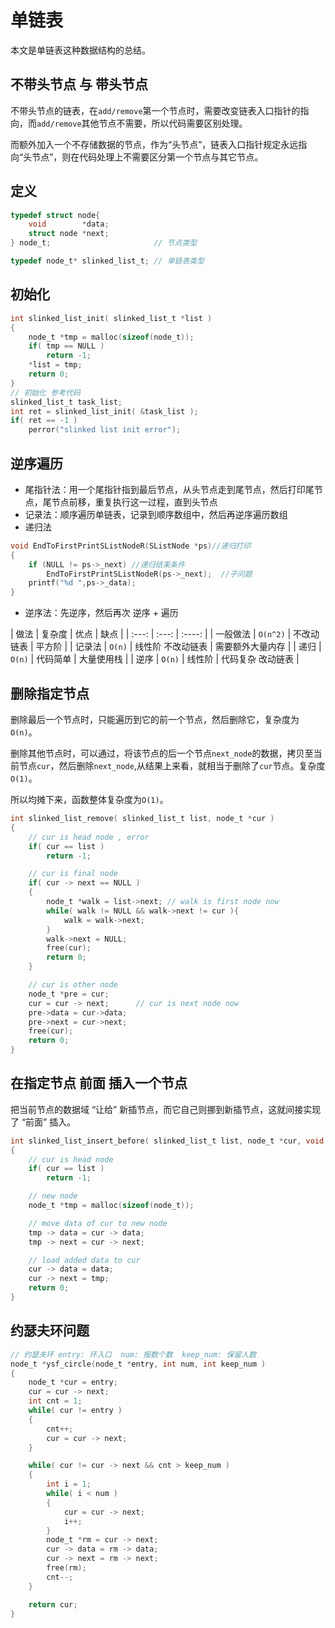 # 单链表

本文是单链表这种数据结构的总结。

## 不带头节点 与 带头节点  

不带头节点的链表，在`add/remove`第一个节点时，需要改变链表入口指针的指向，而`add/remove`其他节点不需要，所以代码需要区别处理。

而额外加入一个不存储数据的节点，作为“头节点”，链表入口指针规定永远指向“头节点”，则在代码处理上不需要区分第一个节点与其它节点。

## 定义

```c
typedef struct node{
    void        *data;
    struct node *next;
} node_t;                       // 节点类型

typedef node_t* slinked_list_t; // 单链表类型
```


## 初始化

```c
int slinked_list_init( slinked_list_t *list )
{
    node_t *tmp = malloc(sizeof(node_t));
    if( tmp == NULL )
        return -1;
    *list = tmp;
    return 0;
}
// 初始化 参考代码
slinked_list_t task_list;
int ret = slinked_list_init( &task_list );
if( ret == -1 )
    perror("slinked list init error");
```



## 逆序遍历

- 尾指针法：用一个尾指针指到最后节点，从头节点走到尾节点，然后打印尾节点，尾节点前移，重复执行这一过程，直到头节点
- 记录法：顺序遍历单链表，记录到顺序数组中，然后再逆序遍历数组
- 递归法

```c
void EndToFirstPrintSListNodeR(SListNode *ps)//递归打印
{
    if (NULL != ps->_next) //递归结束条件
        EndToFirstPrintSListNodeR(ps->_next);  //子问题
    printf("%d ",ps->_data);
}
```

- 逆序法：先逆序，然后再次 逆序 + 遍历

| 做法 | 复杂度 | 优点 | 缺点 |
| :---: | :---: | :----: |
| 一般做法 | `O(n^2)` | 不改动链表 | 平方阶 |
| 记录法 | `O(n)` | 线性阶 不改动链表 | 需要额外大量内存 |
| 递归 | `O(n)` | 代码简单 | 大量使用栈 |
| 逆序 | `O(n)` | 线性阶 | 代码复杂 改动链表 |

## 删除指定节点

删除最后一个节点时，只能遍历到它的前一个节点，然后删除它，复杂度为`O(n)`。

删除其他节点时，可以通过，将该节点的后一个节点`next_node`的数据，拷贝至当前节点`cur`，然后删除`next_node`,从结果上来看，就相当于删除了`cur`节点。复杂度`O(1)`。

所以均摊下来，函数整体复杂度为`O(1)`。

```c
int slinked_list_remove( slinked_list_t list, node_t *cur )
{
    // cur is head node , error
    if( cur == list )
        return -1;

    // cur is final node
    if( cur -> next == NULL )
    {
        node_t *walk = list->next; // walk is first node now
        while( walk != NULL && walk->next != cur ){
            walk = walk->next;
        }
        walk->next = NULL;
        free(cur);
        return 0;
    }

    // cur is other node
    node_t *pre = cur;
    cur = cur -> next;      // cur is next node now
    pre->data = cur->data;
    pre->next = cur->next;
    free(cur);
    return 0;
}
```

## 在指定节点 前面 插入一个节点

把当前节点的数据域 “让给” 新插节点，而它自己则挪到新插节点，这就间接实现了 “前面” 插入。

```c
int slinked_list_insert_before( slinked_list_t list, node_t *cur, void *data )
{
    // cur is head node
    if( cur == list )
        return -1;

    // new node
    node_t *tmp = malloc(sizeof(node_t));

    // move data of cur to new node
    tmp -> data = cur -> data;
    tmp -> next = cur -> next;

    // load added data to cur
    cur -> data = data;
    cur -> next = tmp;
    return 0;
}
```

## 约瑟夫环问题

```c
// 约瑟夫环 entry: 环入口  num: 报数个数  keep_num: 保留人数
node_t *ysf_circle(node_t *entry, int num, int keep_num )
{
    node_t *cur = entry;
    cur = cur -> next;
    int cnt = 1;
    while( cur != entry )
    {
        cnt++;
        cur = cur -> next;
    }

    while( cur != cur -> next && cnt > keep_num )
    {
        int i = 1;
        while( i < num )
        {
            cur = cur -> next;
            i++;
        }
        node_t *rm = cur -> next;
        cur -> data = rm -> data;
        cur -> next = rm -> next;
        free(rm);
        cnt--;
    }

    return cur;
}
```